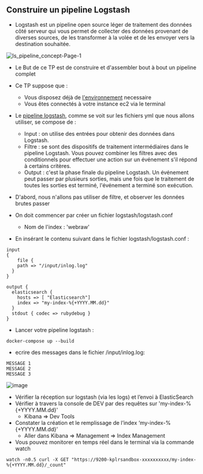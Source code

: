 ## Construire un pipeline Logstash
- Logstash est un pipeline open source léger de traitement des données côté serveur qui vous permet de collecter des données provenant de diverses sources, de les transformer à la volée et de les envoyer vers la destination souhaitée.


 ![ls_pipeline_concept-Page-1](https://user-images.githubusercontent.com/73080397/182131111-9e78312a-36cb-4ff6-bd39-4efd34c3a7fa.png)


- Le But de ce TP est de construire et d'assembler bout à bout un pipeline complet 
- Ce TP suppose que :
   - Vous disposez déjà de [l'environnement](https://github.com/mehdi-lamrani/elasticsearch-workshop/blob/enonces/README.md) necessaire 
   - Vous êtes connectés à votre instance ec2 via le terminal
- Le [pipeline logstash](https://www.elastic.co/guide/en/logstash/current/pipeline.html#_inputs), comme se voit sur les fichiers yml que nous allons  utiliser, se  compose de :
    - Input : on utilise des entrées pour obtenir des données dans Logstash.
    - Filtre :  se sont des dispositifs de traitement intermédiaires dans le pipeline Logstash. Vous pouvez combiner les filtres avec des conditionnels pour effectuer une action sur un événement s'il répond à certains critères.
    - Output : c'est la phase finale du pipeline Logstash. Un événement peut passer par plusieurs sorties, mais une fois que le traitement de toutes les sorties est terminé, l'événement a terminé son exécution.

- D'abord, nous n'allons pas utiliser de filtre, et observer les données brutes passer
- On doit commencer par créer un fichier logstash/logstash.conf
     - Nom de l'index : 'webraw'

- En insérant le contenu suivant dans le fichier logstash/logstash.conf :
```
input
{
    file {
    path => "/input/inlog.log"
  }
}

output {
  elasticsearch {
    hosts => [ "Elasticsearch"]
    index => "my-index-%{+YYYY.MM.dd}"
  }
  stdout { codec => rubydebug }
}
```

- Lancer votre pipeline logstash : 
```
docker-compose up --build
```

- ecrire des messages dans le fichier /input/inlog.log:
```
MESSAGE 1
MESSAGE 2
MESSAGE 3
```
![image](https://user-images.githubusercontent.com/123748165/234395663-65e00687-9b53-4143-a831-3bce4d727764.png)


- Vérifier la réception sur logstash (via les logs) et l’envoi à ElasticSearch 
- Vérifier à travers la console de DEV par des requêtes sur 'my-index-%{+YYYY.MM.dd}'
   - Kibana => Dev Tools
- Constater la création et le remplissage de l’index ‘my-index-%{+YYYY.MM.dd}’
   - Aller dans Kibana => Management => Index Management
- Vous pouvez monitorer en temps réel dans le terminal via la commande watch
``` 
watch -n0.5 curl -X GET "https://9200-kplrsandbox-xxxxxxxxxx/my-index-%{+YYYY.MM.dd}/_count"
```
